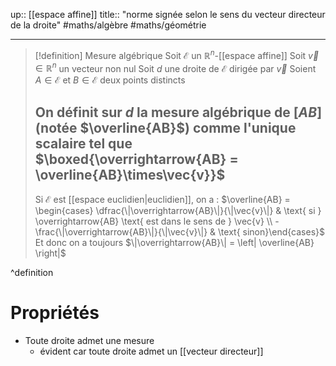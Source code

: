 up:: [[espace affine]]
title:: "norme signée selon le sens du vecteur directeur de la droite"
#maths/algèbre #maths/géométrie 

---

> [!definition] Mesure algébrique
> Soit $\mathcal{E}$ un $\mathbb{R}^{n}$-[[espace affine]]
> Soit $\vec{v} \in \mathbb{R}^{n}$ un vecteur non nul
> Soit $d$ une droite de $\mathcal{E}$ dirigée par $\vec{v}$
> Soient $A\in \mathcal{E}$ et $B \in \mathcal{E}$ deux points distincts
> 
> On définit sur $d$ la **mesure algébrique** de $[AB]$ (notée $\overline{AB}$) comme l'unique scalaire tel que $\boxed{\overrightarrow{AB} = \overline{AB}\times\vec{v}}$
> --- 
> Si $\mathcal{E}$ est [[espace euclidien|euclidien]], on a :
> $\overline{AB} = \begin{cases} \dfrac{\|\overrightarrow{AB}\|}{\|\vec{v}\|} & \text{ si } \overrightarrow{AB} \text{ est dans le sens de } \vec{v} \\ - \frac{\|\overrightarrow{AB}\|}{\|\vec{v}\|} & \text{ sinon}\end{cases}$
> Et donc on a toujours $\|\overrightarrow{AB}\| = \left| \overline{AB} \right|$
> 
^definition

# Propriétés

 - Toute droite admet une mesure 
     - évident car toute droite admet un [[vecteur directeur]] 